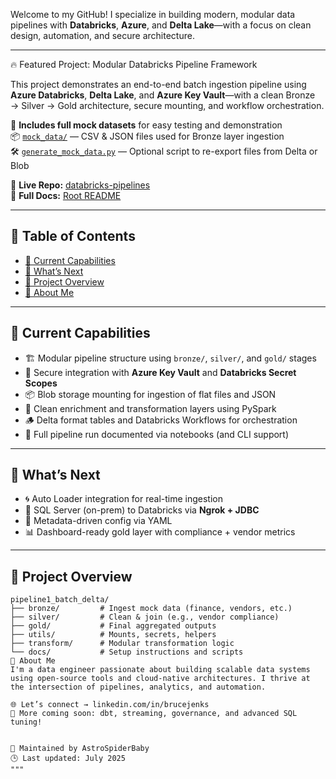 Welcome to my GitHub! I specialize in building modern, modular data pipelines with **Databricks**, **Azure**, and **Delta Lake**—with a focus on clean design, automation, and secure architecture.

---

🔥 Featured Project: Modular Databricks Pipeline Framework

This project demonstrates an end-to-end batch ingestion pipeline using **Azure Databricks**, **Delta Lake**, and **Azure Key Vault**—with a clean Bronze → Silver → Gold architecture, secure mounting, and workflow orchestration.

🧪 **Includes full mock datasets** for easy testing and demonstration  
📦 [`mock_data/`](https://github.com/AstroSpiderBaby/databricks-pipelines/tree/main/mock_data) — CSV & JSON files used for Bronze layer ingestion  
🛠️ [`generate_mock_data.py`](https://github.com/AstroSpiderBaby/databricks-pipelines/blob/main/generate_mock_data.py) — Optional script to re-export files from Delta or Blob

🔗 **Live Repo:** [databricks-pipelines](https://github.com/AstroSpiderBaby/databricks-pipelines)  
📘 **Full Docs:** [Root README](https://github.com/AstroSpiderBaby/databricks-pipelines#-databricks-pipelines)

---

## 📑 Table of Contents

- [🔧 Current Capabilities](#-current-capabilities)
- [🚀 What’s Next](#-whats-next)
- [📁 Project Overview](#-project-overview)
- [🧠 About Me](#-about-me)

---

## 🔧 Current Capabilities

- 🏗️ Modular pipeline structure using `bronze/`, `silver/`, and `gold/` stages
- 🔐 Secure integration with **Azure Key Vault** and **Databricks Secret Scopes**
- 📦 Blob storage mounting for ingestion of flat files and JSON
- 🧩 Clean enrichment and transformation layers using PySpark
- 🪵 Delta format tables and Databricks Workflows for orchestration
- 🧪 Full pipeline run documented via notebooks (and CLI support)

---

## 🚀 What’s Next

- 🌀 Auto Loader integration for real-time ingestion  
- 🔄 SQL Server (on-prem) to Databricks via **Ngrok + JDBC**  
- 🔎 Metadata-driven config via YAML  
- 📊 Dashboard-ready gold layer with compliance + vendor metrics

---

## 📁 Project Overview

```text
pipeline1_batch_delta/
├── bronze/         # Ingest mock data (finance, vendors, etc.)
├── silver/         # Clean & join (e.g., vendor compliance)
├── gold/           # Final aggregated outputs
├── utils/          # Mounts, secrets, helpers
├── transform/      # Modular transformation logic
└── docs/           # Setup instructions and scripts
🧠 About Me
I'm a data engineer passionate about building scalable data systems using open-source tools and cloud-native architectures. I thrive at the intersection of pipelines, analytics, and automation.

🌐 Let’s connect → linkedin.com/in/brucejenks
🐍 More coming soon: dbt, streaming, governance, and advanced SQL tuning!


🧪 Maintained by AstroSpiderBaby
🕒 Last updated: July 2025
"""
